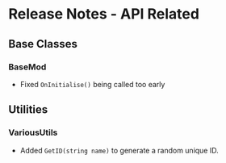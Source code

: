 # Release Notes - API Related

## Base Classes

### BaseMod

- Fixed `OnInitialise()` being called too early

## Utilities

### VariousUtils

- Added `GetID(string name)` to generate a random unique ID.